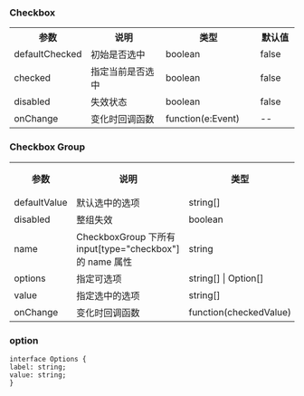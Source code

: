 ### Checkbox

<table>
  <tbody>
    <tr>
      <th  width="15%">参数</th><th width="35%">说明</th><th width="35%">类型</th><th width="15%">默认值</th>
    </tr>
    <tr>
      <td width="15%">defaultChecked</td><td width="35%">初始是否选中</td><td width="35%">boolean</td><td width="15%">false</td>
    </tr>
    <tr>
      <td width="15%">checked</td><td width="35%">指定当前是否选中</td><td width="35%">boolean</td><td width="15%">false</td>
    </tr>
    <tr>
      <td width="15%">disabled</td><td width="35%">失效状态</td><td width="35%">boolean</td><td width="15%">false</td>
    </tr>
    <tr>
      <td width="15%">onChange</td><td width="35%">变化时回调函数</td><td width="35%">function(e:Event)</td><td width="15%">--</td>
    </tr>
  </tbody>
</table>

### Checkbox Group

<table>
  <tbody>
    <tr>
      <th  width="15%">参数</th><th width="35%">说明</th><th width="35%">类型</th><th width="15%">默认值</th>
    </tr>
    <tr>
      <td width="15%">defaultValue</td><td width="35%">默认选中的选项</td><td width="35%">string[]</td><td width="15%">[]</td>
    </tr>
    <tr>
      <td width="15%">disabled</td><td width="35%">整组失效</td><td width="35%">boolean</td><td width="15%">false</td>
    </tr>
    <tr>
      <td width="15%">name</td><td width="35%">CheckboxGroup 下所有 input[type="checkbox"] 的 name 属性</td><td width="35%">string</td><td width="15%">--</td>
    </tr>
    <tr>
      <td width="15%">options</td><td width="35%">指定可选项</td><td width="35%">string[] | Option[]</td><td width="15%">[]</td>
    </tr>
    <tr>
      <td width="15%">value</td><td width="35%">指定选中的选项</td><td width="35%">string[]</td><td width="15%">[]</td>
    </tr>
    <tr>
      <td width="15%">onChange</td><td width="35%">变化时回调函数</td><td width="35%">function(checkedValue)</td><td width="15%">--</td>
    </tr>
  </tbody>
</table>

### option

    interface Options {
    label: string;
    value: string;
    }
